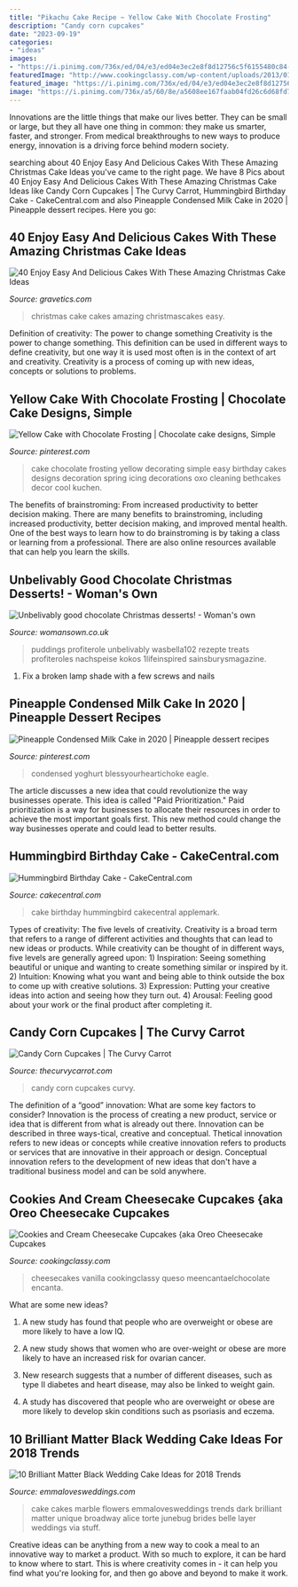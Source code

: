 ```yaml
---
title: "Pikachu Cake Recipe ~ Yellow Cake With Chocolate Frosting"
description: "Candy corn cupcakes"
date: "2023-09-19"
categories:
- "ideas"
images:
- "https://i.pinimg.com/736x/ed/04/e3/ed04e3ec2e8f8d12756c5f6155480c84--simple-cake-designs-cake-simple.jpg"
featuredImage: "http://www.cookingclassy.com/wp-content/uploads/2013/01/oreo-cheesecake-cupcakes.jpg"
featured_image: "https://i.pinimg.com/736x/ed/04/e3/ed04e3ec2e8f8d12756c5f6155480c84--simple-cake-designs-cake-simple.jpg"
image: "https://i.pinimg.com/736x/a5/60/8e/a5608ee167faab04fd26c6d68fd79f13.jpg"
---
```



Innovations are the little things that make our lives better. They can be small or large, but they all have one thing in common: they make us smarter, faster, and stronger. From medical breakthroughs to new ways to produce energy, innovation is a driving force behind modern society.

	

		
searching about 40 Enjoy Easy And Delicious Cakes With These Amazing Christmas Cake Ideas you've came to the right page. We have 8 Pics about 40 Enjoy Easy And Delicious Cakes With These Amazing Christmas Cake Ideas like Candy Corn Cupcakes | The Curvy Carrot, Hummingbird Birthday Cake - CakeCentral.com and also Pineapple Condensed Milk Cake in 2020 | Pineapple dessert recipes. Here you go:
		
    
## 40 Enjoy Easy And Delicious Cakes With These Amazing Christmas Cake Ideas

<img loading=lazy src="http://www.gravetics.com/wp-content/uploads/2017/04/CHRISTMAS-DRIPCAKES...buttercreamcake-christmascakes-chocolatedripcake-specialoccasioncakes-gourmet.jpg" onerror="this.onerror=null;this.src='https://tse3.mm.bing.net/th?id=OIP.lAwuErS-Krp4GIl-NuYv9wHaJQ&amp;pid=15.1';" alt="40 Enjoy Easy And Delicious Cakes With These Amazing Christmas Cake Ideas">

_Source: gravetics.com_

>christmas cake cakes amazing christmascakes easy. 

	

Definition of creativity: The power to change something
Creativity is the power to change something. This definition can be used in different ways to define creativity, but one way it is used most often is in the context of art and creativity. Creativity is a process of coming up with new ideas, concepts or solutions to problems.

    
## Yellow Cake With Chocolate Frosting | Chocolate Cake Designs, Simple

<img loading=lazy src="https://i.pinimg.com/736x/ed/04/e3/ed04e3ec2e8f8d12756c5f6155480c84--simple-cake-designs-cake-simple.jpg" onerror="this.onerror=null;this.src='https://tse2.mm.bing.net/th?id=OIP.E34CSpDEvn5S3AvlGfXdEwHaLH&amp;pid=15.1';" alt="Yellow Cake with Chocolate Frosting | Chocolate cake designs, Simple">

_Source: pinterest.com_

>cake chocolate frosting yellow decorating simple easy birthday cakes designs decoration spring icing decorations oxo cleaning bethcakes decor cool kuchen. 

	

The benefits of brainstroming: From increased productivity to better decision making.
There are many benefits to brainstroming, including increased productivity, better decision making, and improved mental health. One of the best ways to learn how to do brainstroming is by taking a class or learning from a professional. There are also online resources available that can help you learn the skills.

    
## Unbelivably Good Chocolate Christmas Desserts! - Woman&#039;s Own

<img loading=lazy src="https://keyassets-p2.timeincuk.net/wp/prod/wp-content/uploads/sites/32/2016/11/Christmas-dessert-featured-image.jpg" onerror="this.onerror=null;this.src='https://tse3.mm.bing.net/th?id=OIP.CpIx06mVyp19PhCSSvGWRwHaLH&amp;pid=15.1';" alt="Unbelivably good chocolate Christmas desserts! - Woman&#039;s own">

_Source: womansown.co.uk_

>puddings profiterole unbelivably wasbella102 rezepte treats profiteroles nachspeise kokos 1lifeinspired sainsburysmagazine. 

	

1. Fix a broken lamp shade with a few screws and nails

    
## Pineapple Condensed Milk Cake In 2020 | Pineapple Dessert Recipes

<img loading=lazy src="https://i.pinimg.com/736x/a5/60/8e/a5608ee167faab04fd26c6d68fd79f13.jpg" onerror="this.onerror=null;this.src='https://tse3.mm.bing.net/th?id=OIP.w9Yk9WRs62D_YyAUbnE_8AHaJ4&amp;pid=15.1';" alt="Pineapple Condensed Milk Cake in 2020 | Pineapple dessert recipes">

_Source: pinterest.com_

>condensed yoghurt blessyourheartichoke eagle. 

	

The article discusses a new idea that could revolutionize the way businesses operate. This idea is called "Paid Prioritization." Paid prioritization is a way for businesses to allocate their resources in order to achieve the most important goals first. This new method could change the way businesses operate and could lead to better results.

    
## Hummingbird Birthday Cake - CakeCentral.com

<img loading=lazy src="http://cdn001.cakecentral.com/gallery/2015/03/100x100_6688uNbH_hummingbird-birthday-cake.jpg" onerror="this.onerror=null;this.src='https://tse1.mm.bing.net/th?id=OIP.kpyqmelkF4flmwYgJnvlWQHaLH&amp;pid=15.1';" alt="Hummingbird Birthday Cake - CakeCentral.com">

_Source: cakecentral.com_

>cake birthday hummingbird cakecentral applemark. 

	

Types of creativity: The five levels of creativity.
Creativity is a broad term that refers to a range of different activities and thoughts that can lead to new ideas or products. While creativity can be thought of in different ways, five levels are generally agreed upon: 1) Inspiration: Seeing something beautiful or unique and wanting to create something similar or inspired by it. 
2) Intuition: Knowing what you want and being able to think outside the box to come up with creative solutions. 
3) Expression: Putting your creative ideas into action and seeing how they turn out. 
4) Arousal: Feeling good about your work or the final product after completing it.

    
## Candy Corn Cupcakes | The Curvy Carrot

<img loading=lazy src="http://www.thecurvycarrot.com/wp-content/uploads/2010/09/candy-corn-cupcake1.jpg" onerror="this.onerror=null;this.src='https://tse3.mm.bing.net/th?id=OIP.7A0KqzDc_tnW5fTtFY1D6gHaLH&amp;pid=15.1';" alt="Candy Corn Cupcakes | The Curvy Carrot">

_Source: thecurvycarrot.com_

>candy corn cupcakes curvy. 

	

The definition of a “good” innovation: What are some key factors to consider?
Innovation is the process of creating a new product, service or idea that is different from what is already out there. Innovation can be described in three ways-tical, creative and conceptual. Thetical innovation refers to new ideas or concepts while creative innovation refers to products or services that are innovative in their approach or design. Conceptual innovation refers to the development of new ideas that don't have a traditional business model and can be sold anywhere.

    
## Cookies And Cream Cheesecake Cupcakes {aka Oreo Cheesecake Cupcakes

<img loading=lazy src="http://www.cookingclassy.com/wp-content/uploads/2013/01/oreo-cheesecake-cupcakes.jpg" onerror="this.onerror=null;this.src='https://tse4.mm.bing.net/th?id=OIP.DYRn3CxcKCFYTMeYPtdDqgHaLH&amp;pid=15.1';" alt="Cookies and Cream Cheesecake Cupcakes {aka Oreo Cheesecake Cupcakes">

_Source: cookingclassy.com_

>cheesecakes vanilla cookingclassy queso meencantaelchocolate encanta. 

	

What are some new ideas?
1. A new study has found that people who are overweight or obese are more likely to have a low IQ.
2. A new study shows that women who are over-weight or obese are more likely to have an increased risk for ovarian cancer.

3. New research suggests that a number of different diseases, such as type II diabetes and heart disease, may also be linked to weight gain.

4. A study has discovered that people who are overweight or obese are more likely to develop skin conditions such as psoriasis and eczema.

    
## 10 Brilliant Matter Black Wedding Cake Ideas For 2018 Trends

<img loading=lazy src="http://emmalovesweddings.com/wp-content/uploads/2018/02/black-and-white-marble-wedding-cake-with-flowers.jpg" onerror="this.onerror=null;this.src='https://tse2.mm.bing.net/th?id=OIP.MBPVexX5ZUWRu2C6i99hAwHaLG&amp;pid=15.1';" alt="10 Brilliant Matter Black Wedding Cake Ideas for 2018 Trends">

_Source: emmalovesweddings.com_

>cake cakes marble flowers emmalovesweddings trends dark brilliant matter unique broadway alice torte junebug brides belle layer weddings via stuff. 

	

Creative ideas can be anything from a new way to cook a meal to an innovative way to market a product. With so much to explore, it can be hard to know where to start. This is where creativity comes in - it can help you find what you're looking for, and then go above and beyond to make it work.

